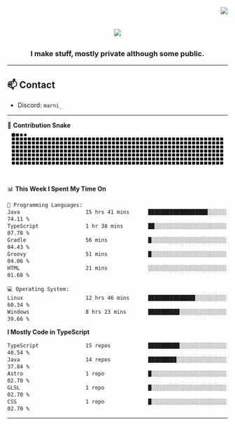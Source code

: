 <img align="right" src="https://komarev.com/ghpvc/?username=itzmarni&label=Profile%20views&color=0e75b6&style=flat">

<h1 align="center">
  <a href="https://git.io/typing-svg">
    <img src="https://readme-typing-svg.herokuapp.com/?lines=Hi+👋,+I'm+Marni!;&center=true&size=30">
  </a>
</h1>
<h3 align="center">I make stuff, mostly private although some public.</h3>

---

## 📫 Contact

- Discord: `marni_`

---

🐍 **Contribution Snake**
<picture>
  <source media="(prefers-color-scheme: dark)" srcset="https://github.com/ItzMarni/ItzMarni/blob/output/github-contribution-grid-snake-dark.svg" />
  <source media="(prefers-color-scheme: light)" srcset="https://github.com/ItzMarni/ItzMarni/blob/output/github-contribution-grid-snake.svg" />
  <img alt="github-snake" src="https://github.com/ItzMarni/ItzMarni/blob/output/github-contribution-grid-snake-dark.svg" />
</picture>

<!--START_SECTION:waka-->
📊 **This Week I Spent My Time On** 

```text
💬 Programming Languages: 
Java                     15 hrs 41 mins      ███████████████████░░░░░░   74.11 % 
TypeScript               1 hr 38 mins        ██░░░░░░░░░░░░░░░░░░░░░░░   07.78 % 
Gradle                   56 mins             █░░░░░░░░░░░░░░░░░░░░░░░░   04.43 % 
Groovy                   51 mins             █░░░░░░░░░░░░░░░░░░░░░░░░   04.06 % 
HTML                     21 mins             ░░░░░░░░░░░░░░░░░░░░░░░░░   01.68 % 

💻 Operating System: 
Linux                    12 hrs 46 mins      ███████████████░░░░░░░░░░   60.34 % 
Windows                  8 hrs 23 mins       ██████████░░░░░░░░░░░░░░░   39.66 % 
```

**I Mostly Code in TypeScript** 

```text
TypeScript               15 repos            ██████████░░░░░░░░░░░░░░░   40.54 % 
Java                     14 repos            █████████░░░░░░░░░░░░░░░░   37.84 % 
Astro                    1 repo              █░░░░░░░░░░░░░░░░░░░░░░░░   02.70 % 
GLSL                     1 repo              █░░░░░░░░░░░░░░░░░░░░░░░░   02.70 % 
CSS                      1 repo              █░░░░░░░░░░░░░░░░░░░░░░░░   02.70 % 
```




<!--END_SECTION:waka-->

-------
